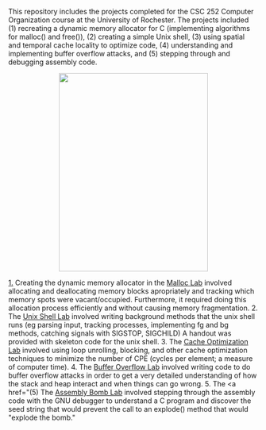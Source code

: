 This repository includes the projects completed for the CSC 252 Computer Organization course at the University of Rochester. The projects included (1) recreating a dynamic memory allocator for C (implementing algorithms for malloc() and free()), (2) creating a simple Unix shell, (3) using spatial and temporal cache locality to optimize code, (4) understanding and implementing buffer overflow attacks, and (5) stepping through and debugging assembly code.
<p align="center">
<img src="https://www.cb-india.com/images/detailed/4/computer-systems-a-programmer-s-perspective-original-imaerfy3utyzgzpx.jpeg"
     alt=""
     height="400" width="300">
</p>

[1.]("https://github.com/peweetheman/CSC252_Projects/tree/master/malloc-lab") Creating the dynamic memory allocator in the <a href="https://github.com/peweetheman/CSC252_Projects/tree/master/malloc-lab">Malloc Lab</a> involved allocating and deallocating memory blocks apropriately and tracking which memory spots were vacant/occupied. Furthermore, it required doing this allocation process efficiently and without causing memory fragmentation.
2. The <a href="https://github.com/peweetheman/CSC252_Projects/tree/master/unix-shell-lab">Unix Shell Lab</a> involved writing background methods that the unix shell runs (eg parsing input, tracking processes, implementing fg and bg methods, catching signals with SIGSTOP, SIGCHILD) A handout was provided with skeleton code for the unix shell.
3. The <a href="https://github.com/peweetheman/CSC252_Projects/tree/master/cache-optimization-lab">Cache Optimization Lab</a> involved using loop unrolling, blocking, and other cache optimization techniques to minimize the number of CPE (cycles per element; a measure of computer time).
4. The <a href="https://github.com/peweetheman/CSC252_Projects/tree/master/buffer-overflow-lab">Buffer Overflow Lab</a> involved writing code to do buffer overflow attacks in order to get a very detailed understanding of how the stack and heap interact and when things can go wrong.
5. The <a href="(5) The <a href="https://github.com/peweetheman/CSC252_Projects/tree/master/assembly-bomb-lab">Assembly Bomb Lab</a> involved stepping through the assembly code with the GNU debugger to understand a C program and discover the seed string that would prevent the call to an explode() method that would "explode the bomb."

